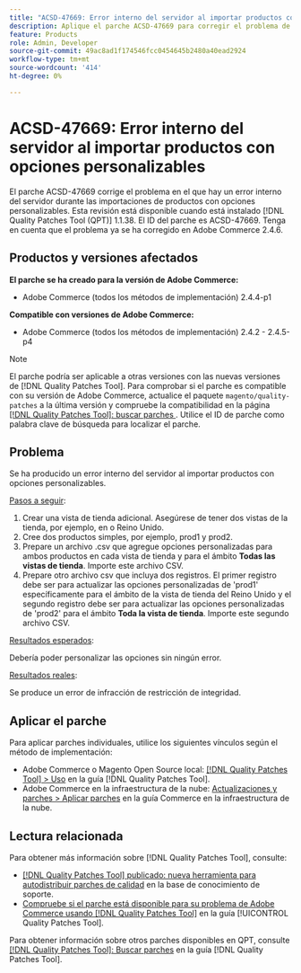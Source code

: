 ```yaml
---
title: "ACSD-47669: Error interno del servidor al importar productos con opciones personalizables"
description: Aplique el parche ACSD-47669 para corregir el problema de Adobe Commerce en el que hay un error interno del servidor durante la importación de productos con opciones personalizables.
feature: Products
role: Admin, Developer
source-git-commit: 49ac8ad1f174546fcc0454645b2480a40ead2924
workflow-type: tm+mt
source-wordcount: '414'
ht-degree: 0%

---
```


# ACSD-47669: Error interno del servidor al importar productos con opciones personalizables

El parche ACSD-47669 corrige el problema en el que hay un error interno del servidor durante las importaciones de productos con opciones personalizables. Esta revisión está disponible cuando está instalado [!DNL Quality Patches Tool (QPT)] 1.1.38. El ID del parche es ACSD-47669. Tenga en cuenta que el problema ya se ha corregido en Adobe Commerce 2.4.6.

## Productos y versiones afectados

**El parche se ha creado para la versión de Adobe Commerce:**

* Adobe Commerce (todos los métodos de implementación) 2.4.4-p1

**Compatible con versiones de Adobe Commerce:**

* Adobe Commerce (todos los métodos de implementación) 2.4.2 - 2.4.5-p4

>[!NOTE]
>
>El parche podría ser aplicable a otras versiones con las nuevas versiones de [!DNL Quality Patches Tool]. Para comprobar si el parche es compatible con su versión de Adobe Commerce, actualice el paquete `magento/quality-patches` a la última versión y compruebe la compatibilidad en la página [[!DNL Quality Patches Tool]: buscar parches ](https://experienceleague.adobe.com/tools/commerce-quality-patches/index.html). Utilice el ID de parche como palabra clave de búsqueda para localizar el parche.

## Problema

Se ha producido un error interno del servidor al importar productos con opciones personalizables.

<u>Pasos a seguir</u>:

1. Crear una vista de tienda adicional. Asegúrese de tener dos vistas de la tienda, por ejemplo, en o Reino Unido.
1. Cree dos productos simples, por ejemplo, prod1 y prod2.
1. Prepare un archivo .csv que agregue opciones personalizadas para ambos productos en cada vista de tienda y para el ámbito **Todas las vistas de tienda**. Importe este archivo CSV.
1. Prepare otro archivo csv que incluya dos registros. El primer registro debe ser para actualizar las opciones personalizadas de &#39;prod1&#39; específicamente para el ámbito de la vista de tienda del Reino Unido y el segundo registro debe ser para actualizar las opciones personalizadas de &#39;prod2&#39; para el ámbito **Toda la vista de tienda**. Importe este segundo archivo CSV.

<u>Resultados esperados</u>:

Debería poder personalizar las opciones sin ningún error.

<u>Resultados reales</u>:

Se produce un error de infracción de restricción de integridad.

## Aplicar el parche

Para aplicar parches individuales, utilice los siguientes vínculos según el método de implementación:

* Adobe Commerce o Magento Open Source local: [[!DNL Quality Patches Tool] > Uso](https://experienceleague.adobe.com/docs/commerce-operations/tools/quality-patches-tool/usage.html) en la guía [!DNL Quality Patches Tool].
* Adobe Commerce en la infraestructura de la nube: [Actualizaciones y parches > Aplicar parches](https://experienceleague.adobe.com/docs/commerce-cloud-service/user-guide/develop/upgrade/apply-patches.html) en la guía Commerce en la infraestructura de la nube.

## Lectura relacionada

Para obtener más información sobre [!DNL Quality Patches Tool], consulte:

* [[!DNL Quality Patches Tool] publicado: nueva herramienta para autodistribuir parches de calidad](https://experienceleague.adobe.com/en/docs/commerce-knowledge-base/kb/announcements/commerce-announcements/magento-quality-patches-released-new-tool-to-self-serve-quality-patches) en la base de conocimiento de soporte.
* [Compruebe si el parche está disponible para su problema de Adobe Commerce usando [!DNL Quality Patches Tool]](/help/tools/quality-patches-tool/patches-available-in-qpt/check-patch-for-magento-issue-with-magento-quality-patches.md) en la guía [!UICONTROL Quality Patches Tool].


Para obtener información sobre otros parches disponibles en QPT, consulte [[!DNL Quality Patches Tool]: Buscar parches](https://experienceleague.adobe.com/tools/commerce-quality-patches/index.html) en la guía [!DNL Quality Patches Tool].
